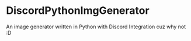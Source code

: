 # DiscordPythonImgGenerator
An image generator written in Python with Discord Integration cuz why not :D
